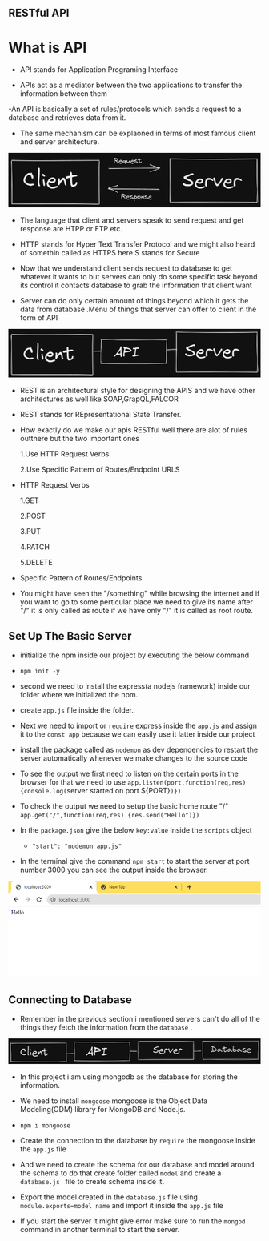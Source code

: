 ## RESTful API

# What is API

- API stands for Application Programing Interface

- APIs act as a mediator between the two applications to transfer the information between them

-An API is basically a set of rules/protocols which sends a request to a database and retrieves data from it.

- The same mechanism can be explaoned in terms of most famous client and server architecture.

![client-server](./images/client-server.png)

- The language that client and servers speak to send request and get response are HTPP or FTP etc.

- HTTP stands for Hyper Text Transfer Protocol and we might also heard of somethin called as HTTPS here S stands for Secure

- Now that we understand client sends request to database to get whatever it wants to but servers can only do some specific task beyond its control it contacts database to grab the information that client want

- Server can do only certain amount of things beyond which it gets the data from database .Menu of things that server can offer to client in the form of API

![client-api-server](./images/client-api-server.png)

- REST is an architectural style for designing the APIS and we have other architectures as well like SOAP,GrapQL,FALCOR

- REST stands for REpresentational State Transfer.

- How exactly do we make our apis RESTful well there are alot of rules outthere but the two important ones

  1.Use HTTP Request Verbs

  2.Use Specific Pattern of Routes/Endpoint URLS

- HTTP Request Verbs

  1.GET

  2.POST

  3.PUT

  4.PATCH

  5.DELETE

- Specific Pattern of Routes/Endpoints
- You might have seen the "/something" while browsing the internet and if you want to go to some perticular place we need to give its name after "/" it is only called as route if we have only "/" it is called as root route.

## Set Up The Basic Server

- initialize the npm inside our project by executing the below command
- `npm init -y`
- second we need to install the express(a nodejs framework) inside our folder where we initialized the npm.
- create `app.js` file inside the folder.
- Next we need to import or `require` express inside the `app.js` and assign it to the `const app` because we can easily use it latter inside our project

- install the package called as `nodemon` as dev dependencies to restart the server automatically whenever we make changes to the source code

- To see the output we first need to listen on the certain ports in the browser for that we need to use
  `app.listen(port,function(req,res){console.log(`server started on port ${PORT}`)})`

- To check the output we need to setup the basic home route "/"
  `app.get("/",function(req,res) {res.send("Hello")})`

- In the `package.json` give the below `key:value` inside the `scripts` object

  - `"start": "nodemon app.js"`

- In the terminal give the command `npm start` to start the server at port number 3000 you can see the output inside the browser.

![hell-server](./images/Hello-Server.PNG)

## Connecting to Database

- Remember in the previous section i mentioned servers can't do all of the things they fetch the information from the `database` .

![client-api-server-database](./images/client-api-server-databse.png)

- In this project i am using mongodb as the database for storing the information.

- We need to install `mongoose` mongoose is the Object Data Modeling(ODM) library for MongoDB and Node.js.

- `npm i mongoose`

- Create the connection to the database by `require` the mongoose inside the `app.js` file

- And we need to create the schema for our database and model around the schema to do that create folder called `model` and create a `database.js ` file to create schema inside it.

- Export the model created in the `database.js` file using `module.exports=model name` and import it inside the `app.js` file

- If you start the server it might give error make sure to run the `mongod` command in another terminal to start the server.
